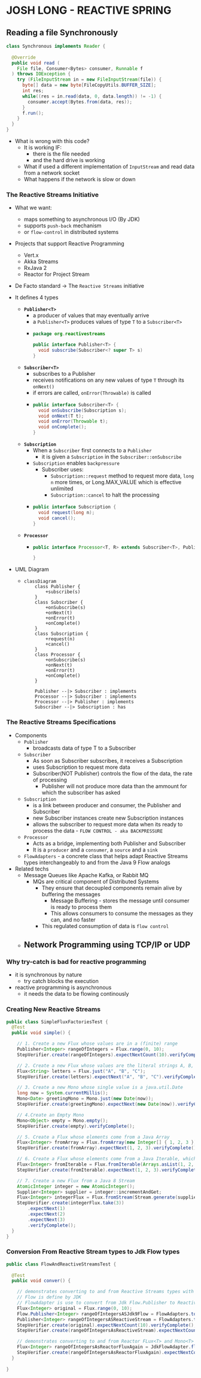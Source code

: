 # JOSH LONG - REACTIVE SPRING

## Reading a file Synchronously

```java
class Synchronous implements Reader {
  
  @Override
  public void read (
    File file, Consumer<Bytes> consumer, Runnable f
  ) throws IOException {
    try (FileInputStream in = new FileInputStream(file)) {
      byte[] data = new byte[FileCopyUtils.BUFFER_SIZE];
      int res;
      while((res = in.read(data, 0, data.length)) != -1) {
        consumer.accept(Bytes.from(data, res));
      }
      f.run();
    }
  }
}
```
- What is wrong with this code?
  - It is working IF:
    - there is the file needed
    - and the hard drive is working
  - What if used a different implementation of `InputStream` and read data from a network socket
  - What happens if the network is slow or down


### The Reactive Streams Initiative
  - What we want:
    - maps something to asynchronous I/O (By JDK)
    - supports `push-back` mechanism
    - or `flow-control` in distributed systems
  - Projects that support Reactive Programming
    - Vert.x
    - Akka Streams
    - RxJava 2
    - Reactor for Project Stream
  - De Facto standard -> The `Reactive Streams` initiative
  - It defines 4 types
    - **`Publisher<T>`**
      - a producer of values that may eventually arrive
      - a `Publisher<T>` produces values of type `T` to a `Subscriber<T>`
      - ```java
        package org.reactivestreams

        public interface Publisher<T> {
          void subscribe(Subscriber<? super T> s)
        }
        ```
    - **`Subscriber<T>`**
      - subscribes to a Publisher<T>
      - receives notifications on any new values of type `T` through its `onNext()`
      - if errors are called, `onError(Throwable)` is called
      - ```java
        public interface Subscriber<T> {
          void onSubscribe(Subscription s);
          void onNext(T t);
          void onError(Throwable t);
          void onComplete();
        }
        ```
    - **`Subscription`**
      - When a `Subscriber` first connects to a `Publisher`
        - it is given a `Subscription` in the `Subscriber::onSubscribe`
      - `Subscription` enables `backpressure`
        - Subscriber uses:
          - `Subscription::request` method to request more data, `long n` more times, or Long.MAX_VALUE which is effective unlimited
          - `Subscription::cancel` to halt the processing
      - ```java
        public interface Subscription {
          void request(long n);
          void cancel();
        }
        ```
    - **`Processor`**
      - ```java
        public interface Processor<T, R> extends Subscriber<T>, Publisher<R> {

        }
        ```
  - UML Diagram

    - ```mermaid
      classDiagram
          class Publisher {
              +subscribe(s)
          }
          class Subscriber {
              +onSubscribe(s)
              +onNext(t)
              +onError(t)
              +onComplete()
          }
          class Subscription {
              +request(n)
              +cancel()
          }
          class Processor {
              +onSubscribe(s)
              +onNext(t)
              +onError(t)
              +onComplete()
          }

          Publisher --|> Subscriber : implements
          Processor --|> Subscriber : implements
          Processor --|> Publisher : implements
          Subscriber --|> Subscription : has
      ```

### The Reactive Streams Specifications
  - Components
    - `Publisher`
      - broadcasts data of type T to a Subscriber
    - `Subscriber`
      - As soon as Subscriber subscribes, it receives a Subscription
      - uses Subscription to request more data
      - Subscriber(NOT Publisher) controls the flow of the data, the rate of processing
        - Publisher will not produce more data than the ammount for which the subscriber has asked
    - `Subscription` 
      - is a link between producer and consumer, the Publisher and Subscriber
      - new Subscriber instances create new Subscription instances
      - allows the subscriber to request more data when its ready to process the data - `FLOW CONTROL - aka BACKPRESSURE`
    - `Processor`
      - Acts as a bridge, implementing both Publisher<T> and Subscriber<T>
      - It is a `producer` and a `consumer`, a `source` and a `sink`
    - `FlowAdapters` - a concrete class that helps adapt Reactive Streams types interchangeably to and from the Java 9 Flow analogs
  - Related techs
    - Message Queues like Apache Kafka, or Rabbit MQ
      - MQs are critical component of Distributed Systems
        - They ensure that decoupled components remain alive by buffering the messages
          - Message Buffering - stores the message until consumer is ready to process them
          - This allows consumers to consume the messages as they can, and no faster
        - This regulated consumption of data is `flow control`
    - Network Programming using TCP/IP or UDP
        - 
### Why try-catch is bad for reactive programming
  - it is synchronous by nature
    - try catch blocks the execution
  - reactive programming is asynchronous
    - it needs the data to be flowing continously


### Creating New Reactive Streams
```java
public class SimpleFluxFactoriesTest {
  @Test
  public void simple() {

    // 1. Create a new Flux whose values are in a (finite) range
    Publisher<Integer> rangeOfIntegers = Flux.range(0, 10);
    StepVerifier.create(rangeOfIntegers).expectNextCount(10).verifyComplete();

    // 2. Create a new Flux whose values are the literal strings A, B, C
    Flux<String> letters = Flux.just("A", "B", "C");
    StepVerifier.create(letters).expectNext("A", "B", "C").verifyComplete();

    // 3. Create a new Mono whose single value is a java.util.Date
    long now = System.currentMillis();
    Mono<Date> greetingMono = Mono.just(new Date(now));
    StepVerifier.create(greetingMono).expectNext(new Date(now)).verifyComplete();

    // 4.Create an Empty Mono
    Mono<Object> empty = Mono.empty();
    StepVerifier.create(empty).verifyComplete();

    // 5. Create a Flux whose elements come from a Java Array
    Flux<Integer> fromArray = Flux.fromArray(new Integer[] { 1, 2, 3 });
    StepVerifier.create(fromArray).expectNext(1, 2, 3).verifyComplete();

    // 6. Create a Flux whose elements come from a Java Iterable, which describes among other things all java.util.Collection subclasses like List, Set, etc.
    Flux<Integer> fromIterable = Flux.fromIterable(Arrays.asList(1, 2, 3)); 
    StepVerifier.create(fromIterable).expectNext(1, 2, 3).verifyComplete();

    // 7. Create a new Flux from a Java 8 Stream
    AtomicInteger integer = new AtomicInteger();
    Supplier<Integer> supplier = integer::incrementAndGet;
    Flux<Integer> integerFlux = Flux.fromStream(Stream.generate(supplier));
    StepVerifier.create(integerFlux.take(3))
        .expectNext(1)
        .expectNext(2)
        .expectNext(3)
        .verifyComplete();
  }
}
```

### Conversion From Reactive Stream types to Jdk Flow types
```java
public class FlowAndReactiveStreamsTest {
  
  @Test
  public void conver() {

    // demonstrates converting to and from Reactive Streams types with the Reactive Streams conversions
    // Flow is define by JDK
    // FlowAdapter is use to convert from Jdk Flow.Publisher to Reactive Streams Publisher
    Flux<Integer> original = Flux.range(0, 10);
    Flow.Publisher<Integer> rangeOfIntegersASJdk9Flow = FlowAdapters.toFlowPublishers(original);
    Publisher<Integer> rangeOfIntegersASReactiveStream = FlowAdapters.toPublisher(rangeOfIntegersAsJdk9Flow);
    StepVerifier.create(original).expectNextCount(10).verifyComplete();
    StepVerifier.create(rangeOfIntegersAsReactiveStream).expectNextCount(10).verifyComplete();

    // demonstrates converting to and from Reactor FLux<T> and Mono<T> using Reactor conversions
    Flux<Integer> rangeOfIntegersAsReactorFluxAgain = JdkFlowAdapter.flowPblisherToFlux(rangeOfIntegersAsJdk9Flow);
    StepVerifier.create(rangeOfIntegersAsReactorFluxAgain).expectNextCount(10).verifyComplete();
  }
    
}
```